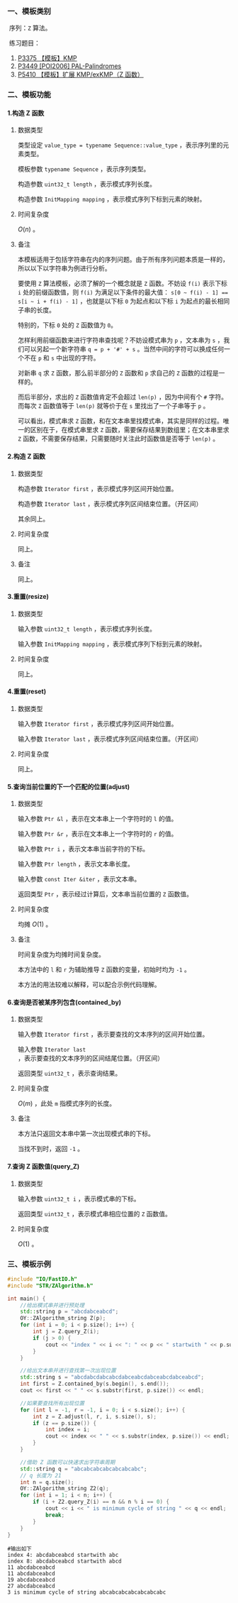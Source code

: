 ### 一、模板类别

​	序列：`Z` 算法。

​	练习题目：

1. [P3375 【模板】KMP](https://www.luogu.com.cn/problem/P3375)
2. [P3449 [POI2006] PAL-Palindromes](https://www.luogu.com.cn/problem/P3449)
3. [P5410 【模板】扩展 KMP/exKMP（Z 函数）](https://www.luogu.com.cn/problem/P5410)

### 二、模板功能

#### 1.构造 Z 函数

1. 数据类型

   类型设定 `value_type = typename Sequence::value_type` ，表示序列里的元素类型。

   模板参数 `typename Sequence` ，表示序列类型。

   构造参数 `uint32_t length` ，表示模式序列长度。

   构造参数 `InitMapping mapping` ，表示模式序列下标到元素的映射。

2. 时间复杂度

   $O(n)$ 。

3. 备注

   本模板适用于包括字符串在内的序列问题。由于所有序列问题本质是一样的，所以以下以字符串为例进行分析。

   要使用 `Z` 算法模板，必须了解的一个概念就是 `Z` 函数。不妨设 `f(i)` 表示下标 `i` 处的前缀函数值，则 `f(i)` 为满足以下条件的最大值： ` s[0 ~ f(i) - 1] == s[i ~ i + f(i) - 1] ` ，也就是以下标 `0` 为起点和以下标 `i` 为起点的最长相同子串的长度。

   特别的，下标 `0` 处的 `Z` 函数值为 `0`。

   怎样利用前缀函数来进行字符串查找呢？不妨设模式串为 `p` ，文本串为 `s` ，我们可以另起一个新字符串 `q = p + '#' + s` 。当然中间的字符可以换成任何一个不在 `p` 和 `s` 中出现的字符。

   对新串 `q` 求 `Z` 函数，那么前半部分的 `Z` 函数和 `p` 求自己的 `Z` 函数的过程是一样的。

   而后半部分，求出的 `Z` 函数值肯定不会超过 `len(p)` ，因为中间有个 `#` 字符。而每次 `Z` 函数值等于 `len(p)` 就等价于在 `s` 里找出了一个子串等于 `p` 。

   可以看出，模式串求 `Z` 函数，和在文本串里找模式串，其实是同样的过程。唯一的区别在于，在模式串里求 `Z` 函数，需要保存结果到数组里；在文本串里求 `Z` 函数，不需要保存结果，只需要随时关注此时函数值是否等于 `len(p)` 。

#### 2.构造 Z 函数

1. 数据类型

   构造参数 `Iterator first` ，表示模式序列区间开始位置。

   构造参数 `Iterator last` ，表示模式序列区间结束位置。（开区间）

   其余同上。

2. 时间复杂度

   同上。

3. 备注

   同上。

#### 3.重置(resize)

1. 数据类型

   输入参数 `uint32_t length` ，表示模式序列长度。

   输入参数 `InitMapping mapping` ，表示模式序列下标到元素的映射。

2. 时间复杂度

   同上。

#### 4.重置(reset)

1. 数据类型

   输入参数 `Iterator first` ，表示模式序列区间开始位置。

   输入参数 `Iterator last` ，表示模式序列区间结束位置。（开区间）

2. 时间复杂度

   同上。

#### 5.查询当前位置的下一个匹配的位置(adjust)

1. 数据类型

   输入参数 `Ptr &l` ，表示在文本串上一个字符时的 `l` 的值。

   输入参数 `Ptr &r` ，表示在文本串上一个字符时的 `r` 的值。

   输入参数 `Ptr i` ，表示文本串当前字符的下标。

   输入参数 `Ptr length` ，表示文本串长度。

   输入参数 `const Iter &iter` ，表示文本串。

   返回类型 `Ptr` ，表示经过计算后，文本串当前位置的 `Z` 函数值。

2. 时间复杂度

   均摊 $O(1)$ 。

3. 备注

   时间复杂度为均摊时间复杂度。

   本方法中的 `l` 和 `r` 为辅助推导 `Z` 函数的变量，初始时均为 `-1`  。

   本方法的用法较难以解释，可以配合示例代码理解。


#### 6.查询是否被某序列包含(contained_by)

1. 数据类型

   输入参数 `Iterator first` ，表示要查找的文本序列的区间开始位置。

   输入参数 `Iterator last` ，表示要查找的文本序列的区间结尾位置。（开区间）

   返回类型 `uint32_t` ，表示查询结果。

2. 时间复杂度

   $O(m)$ ，此处 `m` 指模式序列的长度。

3. 备注

   本方法只返回文本串中第一次出现模式串的下标。

   当找不到时，返回 `-1` 。

#### 7.查询 Z 函数值(query_Z)

1. 数据类型

   输入参数 `uint32_t i` ，表示模式串的下标。

   返回类型 `uint32_t` ，表示模式串相应位置的 `Z` 函数值。

2. 时间复杂度

   $O(1)$ 。

### 三、模板示例

```c++
#include "IO/FastIO.h"
#include "STR/ZAlgorithm.h"

int main() {
    //给出模式串并进行预处理
    std::string p = "abcdabceabcd";
    OY::ZAlgorithm_string Z(p);
    for (int i = 0; i < p.size(); i++) {
        int j = Z.query_Z(i);
        if (j > 0) {
            cout << "index " << i << ": " << p << " startwith " << p.substr(i, j) << endl;
        }
    }

    //给出文本串并进行查找第一次出现位置
    std::string s = "abcdabcdabcabcdabceabcdabceabcdabceabcd";
    int first = Z.contained_by(s.begin(), s.end());
    cout << first << " " << s.substr(first, p.size()) << endl;

    //如果要查找所有出现位置
    for (int l = -1, r = -1, i = 0; i < s.size(); i++) {
        int z = Z.adjust(l, r, i, s.size(), s);
        if (z == p.size()) {
            int index = i;
            cout << index << " " << s.substr(index, p.size()) << endl;
        }
    }

    //借助 Z 函数可以快速求出字符串周期
    std::string q = "abcabcabcabcabcabcabc";
    // q 长度为 21
    int n = q.size();
    OY::ZAlgorithm_string Z2(q);
    for (int i = 1; i < n; i++) {
        if (i + Z2.query_Z(i) == n && n % i == 0) {
            cout << i << " is minimum cycle of string " << q << endl;
            break;
        }
    }
}
```

```
#输出如下
index 4: abcdabceabcd startwith abc
index 8: abcdabceabcd startwith abcd
11 abcdabceabcd
11 abcdabceabcd
19 abcdabceabcd
27 abcdabceabcd
3 is minimum cycle of string abcabcabcabcabcabcabc

```

